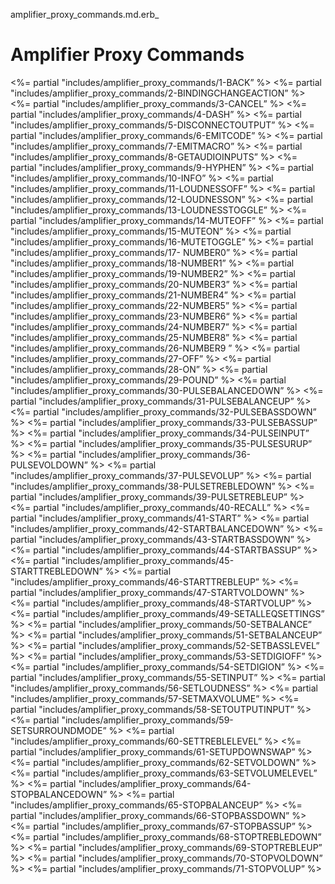 amplifier\_proxy\_commands.md.erb\_ 
# Amplifier Proxy Commands

\<%= partial "includes/amplifier\_proxy\_commands/1-BACK” %\>
\<%= partial "includes/amplifier\_proxy\_commands/2-BINDINGCHANGEACTION” %\>
\<%= partial "includes/amplifier\_proxy\_commands/3-CANCEL” %\>
\<%= partial "includes/amplifier\_proxy\_commands/4-DASH” %\>
\<%= partial "includes/amplifier\_proxy\_commands/5-DISCONNECTOUTPUT” %\>
\<%= partial "includes/amplifier\_proxy\_commands/6-EMITCODE” %\>
\<%= partial "includes/amplifier\_proxy\_commands/7-EMITMACRO” %\>
\<%= partial "includes/amplifier\_proxy\_commands/8-GETAUDIOINPUTS” %\>
\<%= partial "includes/amplifier\_proxy\_commands/9-HYPHEN” %\>
\<%= partial "includes/amplifier\_proxy\_commands/10-INFO” %\>
\<%= partial "includes/amplifier\_proxy\_commands/11-LOUDNESSOFF” %\>
\<%= partial "includes/amplifier\_proxy\_commands/12-LOUDNESSON” %\>
\<%= partial "includes/amplifier\_proxy\_commands/13-LOUDNESSTOGGLE” %\>
\<%= partial "includes/amplifier\_proxy\_commands/14-MUTEOFF” %\>
\<%= partial "includes/amplifier\_proxy\_commands/15-MUTEON” %\>
\<%= partial "includes/amplifier\_proxy\_commands/16-MUTETOGGLE” %\>
\<%= partial "includes/amplifier\_proxy\_commands/17- NUMBER0” %\>
\<%= partial "includes/amplifier\_proxy\_commands/18-NUMBER1” %\>
\<%= partial "includes/amplifier\_proxy\_commands/19-NUMBER2” %\>
\<%= partial "includes/amplifier\_proxy\_commands/20-NUMBER3” %\>
\<%= partial "includes/amplifier\_proxy\_commands/21-NUMBER4” %\>
\<%= partial "includes/amplifier\_proxy\_commands/22-NUMBER5” %\>
\<%= partial "includes/amplifier\_proxy\_commands/23-NUMBER6“ %\>
\<%= partial "includes/amplifier\_proxy\_commands/24-NUMBER7” %\>
\<%= partial "includes/amplifier\_proxy\_commands/25-NUMBER8” %\>
\<%= partial "includes/amplifier\_proxy\_commands/26-NUMBER9 ” %\>
\<%= partial "includes/amplifier\_proxy\_commands/27-OFF” %\>
\<%= partial "includes/amplifier\_proxy\_commands/28-ON” %\>
\<%= partial "includes/amplifier\_proxy\_commands/29-POUND” %\>
\<%= partial "includes/amplifier\_proxy\_commands/30-PULSEBALANCEDOWN” %\>
\<%= partial "includes/amplifier\_proxy\_commands/31-PULSEBALANCEUP” %\>
\<%= partial "includes/amplifier\_proxy\_commands/32-PULSEBASSDOWN” %\>
\<%= partial "includes/amplifier\_proxy\_commands/33-PULSEBASSUP” %\>
\<%= partial "includes/amplifier\_proxy\_commands/34-PULSEINPUT” %\>
\<%= partial "includes/amplifier\_proxy\_commands/35-PULSESURUP” %\>
\<%= partial "includes/amplifier\_proxy\_commands/36-PULSEVOLDOWN” %\>
\<%= partial "includes/amplifier\_proxy\_commands/37-PULSEVOLUP” %\>
\<%= partial "includes/amplifier\_proxy\_commands/38-PULSETREBLEDOWN” %\>
\<%= partial "includes/amplifier\_proxy\_commands/39-PULSETREBLEUP” %\>
\<%= partial "includes/amplifier\_proxy\_commands/40-RECALL” %\>
\<%= partial "includes/amplifier\_proxy\_commands/41-START” %\>
\<%= partial "includes/amplifier\_proxy\_commands/42-STARTBALANCEDOWN” %\>
\<%= partial "includes/amplifier\_proxy\_commands/43-STARTBASSDOWN” %\>
\<%= partial "includes/amplifier\_proxy\_commands/44-STARTBASSUP” %\>
\<%= partial "includes/amplifier\_proxy\_commands/45-STARTTREBLEDOWN” %\>
\<%= partial "includes/amplifier\_proxy\_commands/46-STARTTREBLEUP” %\>
\<%= partial "includes/amplifier\_proxy\_commands/47-STARTVOLDOWN” %\>
\<%= partial "includes/amplifier\_proxy\_commands/48-STARTVOLUP” %\>
\<%= partial "includes/amplifier\_proxy\_commands/49-SETALLEQSETTINGS” %\>
\<%= partial "includes/amplifier\_proxy\_commands/50-SETBALANCE” %\>
\<%= partial "includes/amplifier\_proxy\_commands/51-SETBALANCEUP” %\>
\<%= partial "includes/amplifier\_proxy\_commands/52-SETBASSLEVEL” %\>
\<%= partial "includes/amplifier\_proxy\_commands/53-SETDIGIOFF” %\>
\<%= partial "includes/amplifier\_proxy\_commands/54-SETDIGION” %\>
\<%= partial "includes/amplifier\_proxy\_commands/55-SETINPUT” %\>
\<%= partial "includes/amplifier\_proxy\_commands/56-SETLOUDNESS” %\>
\<%= partial "includes/amplifier\_proxy\_commands/57-SETMAXVOLUME” %\>
\<%= partial "includes/amplifier\_proxy\_commands/58-SETOUTPUTINPUT” %\>
\<%= partial "includes/amplifier\_proxy\_commands/59-SETSURROUNDMODE” %\>
\<%= partial "includes/amplifier\_proxy\_commands/60-SETTREBLELEVEL” %\>
\<%= partial "includes/amplifier\_proxy\_commands/61-SETUPDOWNSWAP” %\>
\<%= partial "includes/amplifier\_proxy\_commands/62-SETVOLDOWN” %\>
\<%= partial "includes/amplifier\_proxy\_commands/63-SETVOLUMELEVEL” %\>
\<%= partial "includes/amplifier\_proxy\_commands/64-STOPBALANCEDOWN” %\>
\<%= partial "includes/amplifier\_proxy\_commands/65-STOPBALANCEUP” %\>
\<%= partial "includes/amplifier\_proxy\_commands/66-STOPBASSDOWN” %\>
\<%= partial "includes/amplifier\_proxy\_commands/67-STOPBASSUP” %\>
\<%= partial "includes/amplifier\_proxy\_commands/68-STOPTREBLEDOWN” %\>
\<%= partial "includes/amplifier\_proxy\_commands/69-STOPTREBLEUP” %\>
\<%= partial "includes/amplifier\_proxy\_commands/70-STOPVOLDOWN” %\>
\<%= partial "includes/amplifier\_proxy\_commands/71-STOPVOLUP” %\>
